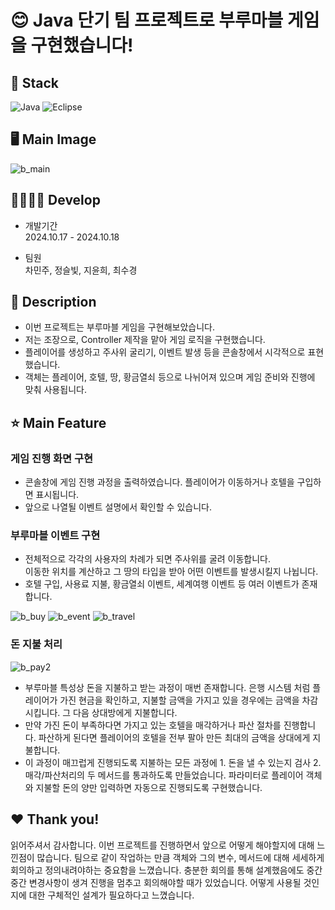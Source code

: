 # 😊 Java 단기 팀 프로젝트로 부루마블 게임을 구현했습니다! 
## 🔧 Stack
![Java](https://img.shields.io/badge/java-%23ED8B00.svg?style=for-the-badge&logo=openjdk&logoColor=white)
![Eclipse](https://img.shields.io/badge/Eclipse-FE7A16.svg?style=for-the-badge&logo=Eclipse&logoColor=white)

## 🖥️ Main Image
![b_main](https://github.com/user-attachments/assets/6d5620c5-ecea-42e6-8f0d-bafe1843f598)

## 👨‍👩‍👧‍👦 Develop
- 개발기간<br>
2024.10.17 - 2024.10.18

- 팀원<br>
차민주, 정슬빛, 지윤희, 최수경

## 📖 Description  
- 이번 프로젝트는 부루마블 게임을 구현해보았습니다.
- 저는 조장으로, Controller 제작을 맡아 게임 로직을 구현했습니다. 
- 플레이어를 생성하고 주사위 굴리기, 이벤트 발생 등을 콘솔창에서 시각적으로 표현했습니다.
- 객체는 플레이어, 호텔, 땅, 황금열쇠 등으로 나뉘어져 있으며 게임 준비와 진행에 맞춰 사용됩니다.

## ⭐ Main Feature
### 게임 진행 화면 구현
- 콘솔창에 게임 진행 과정을 출력하였습니다. 플레이어가 이동하거나 호텔을 구입하면 표시됩니다.
- 앞으로 나열될 이벤트 설명에서 확인할 수 있습니다. 

### 부루마블 이벤트 구현
- 전체적으로 각각의 사용자의 차례가 되면 주사위를 굴려 이동합니다. <br>이동한 위치를 계산하고 그 땅의 타입을 받아 어떤 이벤트를 발생시킬지 나뉩니다. 
- 호텔 구입, 사용료 지불, 황금열쇠 이벤트, 세계여행 이벤트 등 여러 이벤트가 존재합니다.

![b_buy](https://github.com/user-attachments/assets/11719582-ab47-4e3e-97c8-7e05009eae88)
![b_event](https://github.com/user-attachments/assets/80a00a5f-2efa-4ab5-a100-f89ca08d80b7)
![b_travel](https://github.com/user-attachments/assets/cf854deb-7b7b-40f9-bfcf-873784a906f9)

### 돈 지불 처리
![b_pay2](https://github.com/user-attachments/assets/12fc8c6a-f80d-4045-bc37-8540ea5e6330)
- 부루마블 특성상 돈을 지불하고 받는 과정이 매번 존재합니다. 은행 시스템 처럼 플레이어가 가진 현금을 확인하고, 지불할 금액을 가지고 있을 경우에는 금액을 차감시킵니다. 그 다음 상대방에게 지불합니다.
- 만약 가진 돈이 부족하다면 가지고 있는 호텔을 매각하거나 파산 절차를 진행합니다. 파산하게 된다면 플레이어의 호텔을 전부 팔아 만든 최대의 금액을 상대에게 지불합니다. 
- 이 과정이 매끄럽게 진행되도록 지불하는 모든 과정에 1. 돈을 낼 수 있는지 검사 2. 매각/파산처리의 두 메서드를 통과하도록 만들었습니다. 파라미터로 플레이어 객체와 지불할 돈의 양만 입력하면 자동으로 진행되도록 구현했습니다. 

## ❤️ Thank you!
읽어주셔서 감사합니다. 이번 프로젝트를 진행하면서 앞으로 어떻게 해야할지에 대해 느낀점이 많습니다. 팀으로 같이 작업하는 만큼 객체와 그의 변수, 메서드에 대해 세세하게 회의하고 정의내려야하는 중요함을 느꼈습니다. 충분한 회의를 통해 설계했음에도 중간 중간 변경사항이 생겨 진행을 멈추고 회의해야할 때가 있었습니다. 어떻게 사용될 것인지에 대한 구체적인 설계가 필요하다고 느꼈습니다. 

